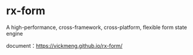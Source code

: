
# rx-form
A high-performance, cross-framework, cross-platform, flexible form state engine

document：https://vickmeng.github.io/rx-form/
